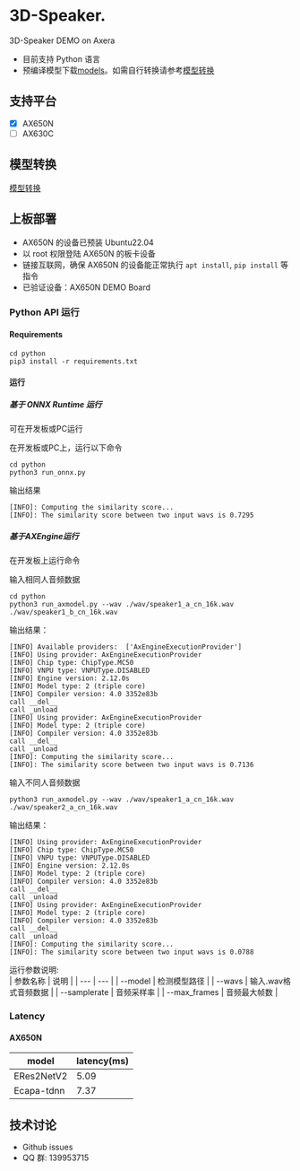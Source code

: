 # 3D-Speaker.
3D-Speaker DEMO on Axera

- 目前支持  Python 语言 
- 预编译模型下载[models](https://github.com/AXERA-TECH/3D-Speaker.axera/releases/tag/v1.0.0/model.tar.gz)。如需自行转换请参考[模型转换](/model_convert/README.md)

## 支持平台

- [x] AX650N
- [ ] AX630C

## 模型转换

[模型转换](./model_convert/README.md)

## 上板部署

- AX650N 的设备已预装 Ubuntu22.04
- 以 root 权限登陆 AX650N 的板卡设备
- 链接互联网，确保 AX650N 的设备能正常执行 `apt install`, `pip install` 等指令
- 已验证设备：AX650N DEMO Board

### Python API 运行

#### Requirements

```
cd python
pip3 install -r requirements.txt
``` 

#### 运行

##### 基于 ONNX Runtime 运行  
可在开发板或PC运行 

在开发板或PC上，运行以下命令  
```  
cd python
python3 run_onnx.py
```
输出结果
```
[INFO]: Computing the similarity score...
[INFO]: The similarity score between two input wavs is 0.7295
```

##### 基于AXEngine运行  
在开发板上运行命令

输入相同人音频数据
```
cd python  
python3 run_axmodel.py --wav ./wav/speaker1_a_cn_16k.wav ./wav/speaker1_b_cn_16k.wav
```  
输出结果：
```  
[INFO] Available providers:  ['AxEngineExecutionProvider']
[INFO] Using provider: AxEngineExecutionProvider
[INFO] Chip type: ChipType.MC50
[INFO] VNPU type: VNPUType.DISABLED
[INFO] Engine version: 2.12.0s
[INFO] Model type: 2 (triple core)
[INFO] Compiler version: 4.0 3352e83b
call __del__
call _unload
[INFO] Using provider: AxEngineExecutionProvider
[INFO] Model type: 2 (triple core)
[INFO] Compiler version: 4.0 3352e83b
call __del__
call _unload
[INFO]: Computing the similarity score...
[INFO]: The similarity score between two input wavs is 0.7136
```  

输入不同人音频数据
```
python3 run_axmodel.py --wav ./wav/speaker1_a_cn_16k.wav ./wav/speaker2_a_cn_16k.wav
```
输出结果： 
```
[INFO] Using provider: AxEngineExecutionProvider
[INFO] Chip type: ChipType.MC50
[INFO] VNPU type: VNPUType.DISABLED
[INFO] Engine version: 2.12.0s
[INFO] Model type: 2 (triple core)
[INFO] Compiler version: 4.0 3352e83b
call __del__
call _unload
[INFO] Using provider: AxEngineExecutionProvider
[INFO] Model type: 2 (triple core)
[INFO] Compiler version: 4.0 3352e83b
call __del__
call _unload
[INFO]: Computing the similarity score...
[INFO]: The similarity score between two input wavs is 0.0788
```

运行参数说明:  
| 参数名称 | 说明  |
| --- | --- | 
| --model | 检测模型路径 | 
| --wavs | 输入.wav格式音频数据 | 
| --samplerate | 音频采样率 | 
| --max_frames | 音频最大帧数 | 

### Latency

#### AX650N

| model | latency(ms) |
|---|---|
|ERes2NetV2|5.09|
|Ecapa-tdnn|7.37|



## 技术讨论

- Github issues
- QQ 群: 139953715
